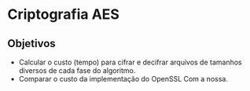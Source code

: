 # Criptografia AES
## Objetivos
- Calcular o custo (tempo) para cifrar e decifrar arquivos de tamanhos diversos de cada fase do algoritmo.
- Comparar o custo da implementação do OpenSSL Com a nossa.
